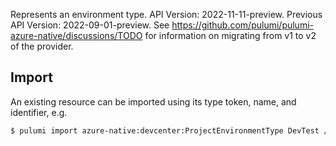 Represents an environment type.
API Version: 2022-11-11-preview.
Previous API Version: 2022-09-01-preview. See https://github.com/pulumi/pulumi-azure-native/discussions/TODO for information on migrating from v1 to v2 of the provider.
## Import

An existing resource can be imported using its type token, name, and identifier, e.g.

```sh
$ pulumi import azure-native:devcenter:ProjectEnvironmentType DevTest /subscriptions/0ac520ee-14c0-480f-b6c9-0a90c58ffff/resourceGroups/rg1/providers/Microsoft.DevCenter/projects/ContosoProj/environmentTypes/DevTest 
```
